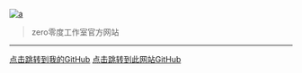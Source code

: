 [![a](https://user-images.githubusercontent.com/89624840/131179808-b69fe017-c2bc-45a6-bc89-f83803047173.png "title")](https://code.xueersi.com/space/59783025)

> zero零度工作室官方网站
___
[点击跳转到我的GitHub](https://github.com/zlc1003)         [点击跳转到此网站GitHub](https://github.com/zlc1003/zero)
